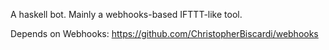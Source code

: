 A haskell bot. Mainly a webhooks-based IFTTT-like tool.

Depends on Webhooks: https://github.com/ChristopherBiscardi/webhooks
